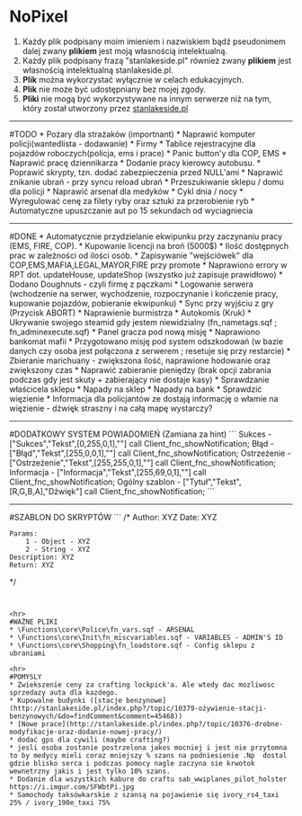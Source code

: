# NoPixel
1. Każdy plik podpisany moim imieniem i nazwiskiem bądź pseudonimem dalej zwany **plikiem** jest moją własnością intelektualną.
2. Każdy plik podpisany frazą "stanlakeside.pl" również zwany **plikiem** jest własnością intelektualną stanlakeside.pl.
3. **Plik** można wykorzystać wyłącznie w celach edukacyjnych.
4. **Plik** nie może być udostępniany bez mojej zgody.
5. **Pliki** nie mogą być wykorzystywane na innym serwerze niż na tym, który został utworzony przez [stanlakeside.pl](http://stanlakeside.pl)

<hr>
#TODO
* Pożary dla strażaków (importnant)
* Naprawić komputer policji(wantedlista - dodawanie)
* Firmy
* Tablice rejestracyjne dla pojazdów roboczych(policja, ems i prace)
* Panic button'y dla COP, EMS
* Naprawić pracę dziennikarza
* Dodanie pracy kierowcy autobusu.
* Poprawić skrypty, tzn. dodać zabezpieczenia przed NULL'ami
* Naprawić znikanie ubrań - przy syncu reload ubrań
* Przeszukiwanie sklepu / domu dla policji
* Naprawić arsenał dla medyków
* Cykl dnia / nocy
* Wyregulować cenę za filety ryby oraz sztuki za przerobienie ryb
* Automatyczne upuszczanie aut po 15 sekundach od wyciagniecia


<hr>
#DONE
* Automatycznie przydzielanie ekwipunku przy zaczynaniu pracy (EMS, FIRE, COP).
* Kupowanie licencji na broń (5000$)
* Ilość dostępnych prac w zależności od ilości osób.
* Zapisywanie "wejściówek" dla COP,EMS,MAFIA,LEGAL,MAYOR,FIRE przy promote
* Naprawiono errory w RPT dot. updateHouse, updateShop (wszystko już zapisuje prawidłowo)
* Dodano Doughnuts - czyli firmę z pączkami
* Logowanie serwera (wchodzenie na serwer, wychodzenie, rozpoczynanie i kończenie pracy, kupowanie pojazdów, pobieranie ekwipunku)
* Sync przy wyjściu z gry (Przycisk ABORT)
* Naprawienie burmistrza
* Autokomis (Kruk)
* Ukrywanie swojego steamid gdy jestem niewidzialny (fn_nametags.sqf ; fn_adminexecute.sqf)
* Panel gracza pod nową misję
* Naprawiono bankomat mafii
* Przygotowano misję pod system odszkodowań (w bazie danych czy osoba jest połączona z serwerem ; resetuje się przy restarcie)
* Zbieranie marichuany - zwiększona ilość, naprawione hodowanie oraz zwiększony czas
* Naprawić zabieranie pieniędzy (brak opcji zabrania podczas gdy jest skuty + zabierający nie dostaje kasy)
* Sprawdzanie właścicela sklepu
* Napady na sklep
* Napady na bank
* Sprawdzić więzienie
* Informacja dla policjantów ze dostają informację o włamie na więzienie - dźwięk straszny i na całą mapę wystarczy?

<hr>
#DODATKOWY SYSTEM POWIADOMIEŃ (Zamiana za hint)
```
    Sukces - ["Sukces","Tekst",[0,255,0,1],""] call Client_fnc_showNotification;
    Błąd - ["Błąd","Tekst",[255,0,0,1],""] call Client_fnc_showNotification;
    Ostrzeżenie - ["Ostrzeżenie","Tekst",[255,255,0,1],""] call Client_fnc_showNotification;
	Informacja - ["Informacja","Tekst",[255,69,0,1],""] call Client_fnc_showNotification;
    Ogólny szablon -  ["Tytuł","Tekst",[R,G,B,A],"Dźwięk"] call Client_fnc_showNotification;
```

<hr>
#SZABLON DO SKRYPTÓW
```
/*
 	Author: XYZ
 	Date: XYZ
 	
 	Params:
 		1 - Object - XYZ
 		2 - String - XYZ
 	Description: XYZ
 	Return: XYZ
 */
 ```


<hr>
#WAŻNE PLIKI
* \Functions\core\Police\fn_vars.sqf - ARSENAL
* \Functions\core\Init\fn_miscvariables.sqf - VARIABLES - ADMIN'S ID
* \Functions\core\Shopping\fn_loadstore.sqf - Config sklepu z ubraniami

<hr>
#POMYSLY
* Zwiekszenie ceny za crafting lockpick'a. Ale wtedy dac mozliwosc sprzedazy auta dla kazdego.
* Kupowalne budynki ([stacje benzynowe](http://stanlakeside.pl/index.php?/topic/10379-ożywienie-stacji-benzynowych/&do=findComment&comment=45468))
* [Nowe prace](http://stanlakeside.pl/index.php?/topic/10376-drobne-modyfikacje-oraz-dodanie-nowej-pracy/)
* dodać gps dla cywili (maybe crafting?)
* jesli osoba zostanie postrzelona jakos mocniej i jest nie przytomna to by medycy mieli coraz mniejszy % szans na podniesienie .Np  dostal gdzie blisko serca i podczas pomocy nagle zaczyna sie krwotok wewnetrzny jakis i jest tylko 10% szans.
* Dodanie dla wszystkich kabure do craftu sab_wwiplanes_pilot_holster https://i.imgur.com/SFWbtPi.jpg
* Samochody taksówkarskie z szansą na pojawienie się ivory_rs4_taxi 25% / ivory_190e_taxi 75%
